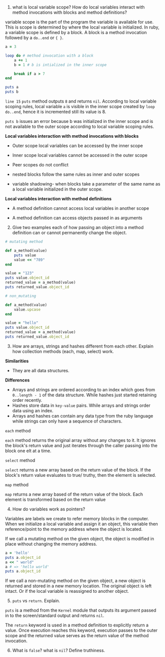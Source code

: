 1. what is local variable scope? How do local variables interact with method invocations with blocks and method definitions?

variable scope is the part of the program the variable is available for use. This is scope is determined by where the local variable is initialized. In ruby, a variable scope is defined by a block. A block is a method invocation followed by a `do..end` or `{ }`.

```ruby
a = 3

loop do # method invocation with a block
	a += 1
	b = 1 # b is intialized in the inner scope

	break if a > 7
end

puts a
puts b
```
`line 15` `puts` method outputs `8` and returns `nil`. According to local variable scoping rules, local variable `a` is visible in the inner scope created by `loop do..end`, hence it is incremented still its value is 8.

`puts b` issues an error because b was initialized in the inner scope and is not available to the outer scope according to local variable scoping rules.

**Local variables interaction with method invocations with blocks**

* Outer scope local variables can be accessed by the inner scope

* Inner scope local variables cannot be accessed in the outer scope

* Peer scopes do not conflict

* nested blocks follow the same rules as inner and outer scopes

* variable shadowing- when blocks take a parameter of the same name as a local variable initialized in the outer scope.

**Local variables interaction with method definitions**

* A method definition cannot access local variables in another scope

* A method definition can access objects passed in as arguments

2. Give two examples each of how passing an object into a method definition can or cannot permanently change the object.

```ruby
# mutating method

def a_method(value)
	puts value
	value << "789"
end

value = "123"
puts value.object_id
returned_value = a_method(value)
puts returned_value.object_id
```

```ruby
# non_mutating

def a_method(value)
	value.upcase
end

value = "hello"
puts value.object_id
returned_value = a_method(value)
puts returned_value.object_id
```

3. How are arrays, strings and hashes different from each other. Explain how collection methods (each, map, select) work.

**Similarities**

* They are all data structures.

**Differences**

* Arrays and strings are ordered according to an index which goes from `0..length - 1` of the data structure. While hashes just started retaining order recently.
* Hashes store data in `key-value` pairs. While arrays and strings order data using an index.
* Arrays and hashes can contain any data type from the ruby language while strings can only have a sequence of characters.

`each` method

`each` method returns the original array without any changes to it. It ignores the block's return value and just iterates through the caller passing into the block one elt at a time.

`select` method

`select` returns a new array based on the return value of the block. If the block's return value evaluates to true/ truthy, then the element is selected.

`map` method

`map` returns a new array based of the return value of the block. Each element is transformed based on the return value

4. How do variables work as pointers?

Variables are labels we create to refer memory blocks in the computer. When we initialize a local variable and assign it an object, this variable then reference/point to the memory address where the object is located.

If we call a mutating method on the given object, the object is modified in place without changing the memory address.

```ruby
a = 'hello'
puts a.object_id
a << " world"
a # => 'hello world'
puts a.object_id
```
If we call a non-mutating method on the given object, a new object is returned and stored in a new memory location. The original object is left intact. Or if the local variable is reassigned to another object.

5. `puts` vs `return`. Explain.

`puts` is a method from the `Kernel` module that outputs its argument passed in to the screen/standard output and returns `nil`. 

The `return` keyword is used in a method definition to explicitly return a value. Once execution reaches this keyword, execution passes to the outer scope and the returned value serves as the return value of the method invocation.

6. What is `false`? what is `nil`? Define truthiness.



